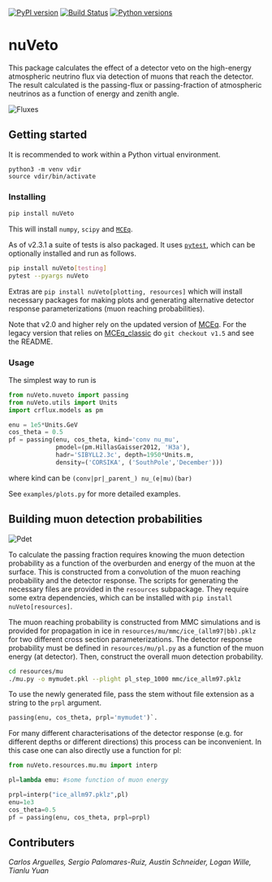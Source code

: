 [![PyPI version](https://img.shields.io/pypi/v/nuveto)](https://pypi.org/project/nuveto) [![Build Status](https://github.com/tianluyuan/nuVeto/actions/workflows/pytest.yml/badge.svg)](https://github.com/tianluyuan/nuVeto/actions) [![Python versions](https://img.shields.io/pypi/pyversions/nuveto)](https://pypi.org/project/nuveto)

# nuVeto

This package calculates the effect of a detector veto on the high-energy atmospheric neutrino flux via detection of muons that reach the detector. The result calculated is the passing-flux or passing-fraction of atmospheric neutrinos as a function of energy and zenith angle.

![Fluxes](/paper/figs_for_readme/fluxes_100.png?raw=true)

## Getting started
It is recommended to work within a Python virtual environment.

```
python3 -m venv vdir
source vdir/bin/activate
```

### Installing

```bash
pip install nuVeto
```

This will install `numpy`, `scipy` and [`MCEq`](https://github.com/afedynitch/MCEq).

As of v2.3.1 a suite of tests is also packaged. It uses [`pytest`](https://docs.pytest.org/en/stable/), which can be optionally installed and run as follows.

```bash
pip install nuVeto[testing]
pytest --pyargs nuVeto
```

Extras are `pip install nuVeto[plotting, resources]` which will install necessary packages for making plots and generating alternative detector response parameterizations (muon reaching probabilities).

Note that v2.0 and higher rely on the updated version of [MCEq](https://github.com/afedynitch/MCEq). For the legacy version that relies on [MCEq_classic](https://github.com/afedynitch/MCEq_classic) do `git checkout v1.5` and see the README.

### Usage

The simplest way to run is

```python
from nuVeto.nuveto import passing
from nuVeto.utils import Units
import crflux.models as pm

enu = 1e5*Units.GeV
cos_theta = 0.5
pf = passing(enu, cos_theta, kind='conv nu_mu',
             pmodel=(pm.HillasGaisser2012, 'H3a'),
             hadr='SIBYLL2.3c', depth=1950*Units.m,
             density=('CORSIKA', ('SouthPole','December')))
```
where kind can be `(conv|pr|_parent_) nu_(e|mu)(bar)`

See `examples/plots.py` for more detailed examples.

## Building muon detection probabilities

![Pdet](/paper/figs_for_readme/prpl_step1000.png?raw=true)

To calculate the passing fraction requires knowing the muon detection probability as a function of the overburden and energy of the muon at the surface. This is constructed from a convolution of the muon reaching probability and the detector response. The scripts for generating the necessary files are provided in the `resources` subpackage. They require some extra dependencies, which can be installed with `pip install nuVeto[resources]`.

The muon reaching probability is constructed from MMC simulations and is provided for propagation in ice in `resources/mu/mmc/ice_(allm97|bb).pklz` for two different cross section parameterizations. The detector response probability must be defined in `resources/mu/pl.py` as a function of the muon energy (at detector). Then, construct the overall muon detection probability.

```bash
cd resources/mu
./mu.py -o mymudet.pkl --plight pl_step_1000 mmc/ice_allm97.pklz
```

To use the newly generated file, pass the stem without file extension as a string to the `prpl` argument.
```python
passing(enu, cos_theta, prpl='mymudet')`.
```

For many different characterisations of the detector response (e.g. for different depths or different directions) this process can be inconvenient. In this case one can also directly use a function for pl:
```python
from nuVeto.resources.mu.mu import interp

pl=lambda emu: #some function of muon energy

prpl=interp("ice_allm97.pklz",pl)
enu=1e3
cos_theta=0.5
pf = passing(enu, cos_theta, prpl=prpl)
```

## Contributers
_Carlos Arguelles, Sergio Palomares-Ruiz, Austin Schneider, Logan Wille, Tianlu Yuan_
